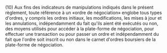 (10) Aux fins des indicateurs de manipulations indiqués dans le présent règlement, toute référence à un «ordre de négociation» englobe tous types d'ordres, y compris les ordres initiaux, les modifications, les mises à jour et les annulations, indépendamment du fait qu'ils aient été exécutés ou non, des moyens utilisés pour accéder à la plate-forme de négociation, pour effectuer une transaction ou pour passer un ordre et indépendamment du fait que l'ordre soit inscrit ou non dans le carnet d'ordres boursiers de la plate-forme de négociation.